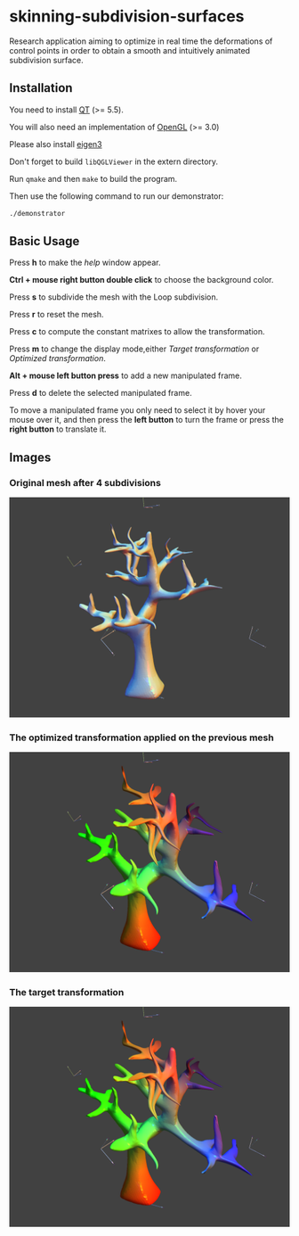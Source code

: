 # skinning-subdivision-surfaces
Research application aiming to optimize in real time the deformations of control points
in order to obtain a smooth and intuitively animated subdivision surface.


## Installation
You need to install [QT](https://www.qt.io/) (>= 5.5).

You will also need an implementation of [OpenGL](https://www.opengl.org/) (>= 3.0)

Please also install [eigen3](https://eigen.tuxfamily.org/index.php?title=Main_Page)

Don't forget to build `libQGLViewer` in the extern directory.

Run `qmake` and then `make` to build the program.

Then use the following command to run our demonstrator:

```bash
./demonstrator
```

## Basic Usage

Press **h** to make the *help* window appear.

**Ctrl + mouse right button double click** to choose the background color.

Press **s** to subdivide the mesh with the Loop subdivision.

Press **r** to reset the mesh.

Press **c** to compute the constant matrixes to allow the transformation.

Press **m** to change the display mode,either *Target transformation* or *Optimized transformation*.

**Alt + mouse left button press** to add a new manipulated frame.

Press **d** to delete the selected manipulated frame.

To move a manipulated frame you only need to select it by hover your mouse over it, and then press the **left button** to turn the frame or press the **right button** to translate it.


## Images
### Original mesh after 4 subdivisions
![origninal](./images/original.png)


### The optimized transformation applied on the previous mesh
![optimized](./images/optimized.png)


### The target transformation
![target](./images/target.png)

